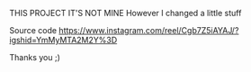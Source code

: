 THIS PROJECT IT'S NOT MINE
However I changed a little stuff

Source code https://www.instagram.com/reel/Cgb7Z5iAYAJ/?igshid=YmMyMTA2M2Y%3D

Thanks you ;)
